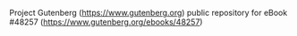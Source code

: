 Project Gutenberg (https://www.gutenberg.org) public repository for eBook #48257 (https://www.gutenberg.org/ebooks/48257)
